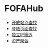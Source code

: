 # FOFAHub

* [开放站点查找](zh-cn/FofaHub/Archive/Archive_ZH/探索网络世界的利器（认知篇）.md)
* [登陆页面查找](zh-cn/FofaHub/FOFAHub_ZH/登陆页面查找.md)
* [独立IP筛选](zh-cn/FofaHub/FOFAHub_ZH/独立IP筛选.md)
* [资产聚合](zh-cn/FofaHub/FOFAHub_ZH/资产聚合.md)